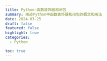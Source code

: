 ```yaml
---
title: Python-函数装饰器和闭包
summary: 阐述Python中函数装饰器和闭包的概念和用法
date: 2024-03-25
draft: false
featured: false
highlight: true
categories:
  - Python

toc: true
---
```


